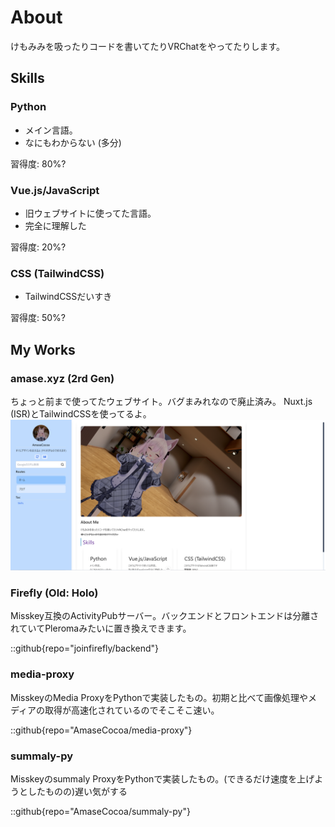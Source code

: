 # About
けもみみを吸ったりコードを書いてたりVRChatをやってたりします。


## Skills
### Python
* メイン言語。
* なにもわからない (多分)

習得度: 80%?
### Vue.js/JavaScript
* 旧ウェブサイトに使ってた言語。
* 完全に理解した

習得度: 20%?
### CSS (TailwindCSS)
* TailwindCSSだいすき

習得度: 50%?
## My Works
### amase.xyz (2rd Gen)
ちょっと前まで使ってたウェブサイト。バグまみれなので廃止済み。
Nuxt.js (ISR)とTailwindCSSを使ってるよ。
![](./works_amase_xyz_2nd.png)
### Firefly (Old: Holo)
Misskey互換のActivityPubサーバー。バックエンドとフロントエンドは分離されていてPleromaみたいに置き換えできます。

::github{repo="joinfirefly/backend"}
### media-proxy
MisskeyのMedia ProxyをPythonで実装したもの。初期と比べて画像処理やメディアの取得が高速化されているのでそこそこ速い。

::github{repo="AmaseCocoa/media-proxy"}
### summaly-py
Misskeyのsummaly ProxyをPythonで実装したもの。(できるだけ速度を上げようとしたものの)遅い気がする

::github{repo="AmaseCocoa/summaly-py"}